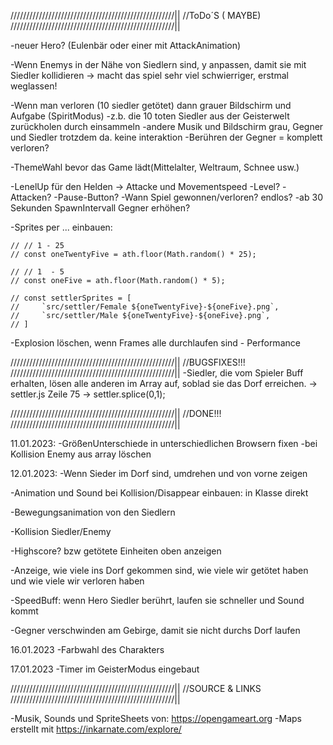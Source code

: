 ////////////////////////////////////////////////////||
//ToDo´S ( MAYBE)
////////////////////////////////////////////////////||

-neuer Hero? (Eulenbär oder einer mit AttackAnimation)

-Wenn Enemys in der Nähe von Siedlern sind, y anpassen, damit sie mit Siedler kollidieren -> macht das spiel sehr viel schwierriger, erstmal weglassen!

-Wenn man verloren (10 siedler getötet) dann grauer Bildschirm und Aufgabe (SpiritModus)
-z.b. die 10 toten Siedler aus der Geisterwelt zurückholen durch einsammeln
-andere Musik und Bildschirm grau, Gegner und Siedler trotzdem da. keine interaktion
-Berühren der Gegner = komplett verloren?

-ThemeWahl bevor das Game lädt(Mittelalter, Weltraum, Schnee usw.)

-LenelUp für den Helden -> Attacke und Movementspeed
-Level?
-Attacken?
-Pause-Button?
-Wann Spiel gewonnen/verloren? endlos?
-ab 30 Sekunden SpawnIntervall Gegner erhöhen?

-Sprites per ... einbauen:

    // // 1 - 25
    // const oneTwentyFive = ath.floor(Math.random() * 25);

    // // 1  - 5
    // const oneFive = ath.floor(Math.random() * 5);

    // const settlerSprites = [
    //     `src/settler/Female ${oneTwentyFive}-${oneFive}.png`,
    //     `src/settler/Male ${oneTwentyFive}-${oneFive}.png`,
    // ]

-Explosion löschen, wenn Frames alle durchlaufen sind - Performance

////////////////////////////////////////////////////||
//BUGSFIXES!!!
////////////////////////////////////////////////////||
-Siedler, die vom Spieler Buff erhalten, lösen alle anderen im Array auf, soblad sie das Dorf erreichen. -> settler.js Zeile 75 -> settler.splice(0,1);

////////////////////////////////////////////////////||
//DONE!!!
////////////////////////////////////////////////////||

11.01.2023:
-GrößenUnterschiede in unterschiedlichen Browsern fixen
-bei Kollision Enemy aus array löschen

12.01.2023:
-Wenn Sieder im Dorf sind, umdrehen und von vorne zeigen

-Animation und Sound bei Kollision/Disappear einbauen: in Klasse direkt

-Bewegungsanimation von den Siedlern

-Kollision Siedler/Enemy

-Highscore? bzw getötete Einheiten oben anzeigen

-Anzeige, wie viele ins Dorf gekommen sind, wie viele wir getötet haben und wie viele wir verloren haben

-SpeedBuff: wenn Hero Siedler berührt, laufen sie schneller und Sound kommt

-Gegner verschwinden am Gebirge, damit sie nicht durchs Dorf laufen

16.01.2023
-Farbwahl des Charakters

17.01.2023
-Timer im GeisterModus eingebaut

////////////////////////////////////////////////////||
//SOURCE & LINKS
////////////////////////////////////////////////////||

-Musik, Sounds und SpriteSheets von: https://opengameart.org
-Maps erstellt mit https://inkarnate.com/explore/
